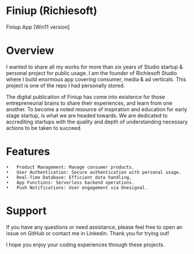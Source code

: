 # Finiup (Richiesoft)
Finiup App [Win11 version]

# Overview

I wanted to share all my works for more than six years of Studio startup & personal project for public usage. I am the founder of Richiesoft Studio where I build enormous app covering consumer, media & ad verticals. This project is one of the repo I had personally stored.

The digital publication of Finiup has come into existence for those entrepreneurial brains to share their experiences, and learn from one another. To become a noted resource of inspiration and education for early stage startup, is what we are headed towards. We are dedicated to accrediting startups with the quality and depth of understanding necessary actions to be taken to succeed.

# Features

	•	Product Management: Manage consumer products.
	•	User Authentication: Secure authentication with personal usage.
	•	Real-Time Database: Efficient data handling.
	•	App Functions: Serverless backend operations.
	•	Push Notifications: User engagement via Onesignal.

# Support

If you have any questions or need assistance, please feel free to open an issue on GitHub or contact me in Linkedin. Thank you for trying out! 

I hope you enjoy your coding experiences through these projects.
